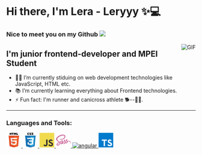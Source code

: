 # Hi there, I'm Lera - Leryyy ✨💻
### Nice to meet you on my Github <img width="60px" src="https://i.pinimg.com/564x/40/ba/47/40ba47abfb35fb673732305d78af3fed.jpg" />
<img align="right" alt="GIF" height="160px" src="https://i.pinimg.com/originals/82/16/49/82164990390a74139172ecacd967a190.gif" />

## I'm junior frontend-developer and MPEI Student  

- 👨‍💻 I’m currently stiduing on web development technologies like JavaScript, HTML etc.
- 📚 I’m currently learning everything about Frontend technologies.
- ⚡ Fun fact: I'm runner and canicross athlete 🐕--🏃‍♀️.

---







<h3 align="left">Languages and Tools:</h3>
<p align="left">  
<a href="https://www.w3.org/html/" target="_blank" rel="noreferrer"> 
<img src="https://raw.githubusercontent.com/devicons/devicon/master/icons/html5/html5-original-wordmark.svg" alt="html5" width="40" height="40"/> 
</a> 
<a href="https://www.w3schools.com/css/" target="_blank" rel="noreferrer"> 
<img src="https://raw.githubusercontent.com/devicons/devicon/master/icons/css3/css3-original-wordmark.svg" alt="css3" width="40" height="40"/> 
</a> 
<a href="https://developer.mozilla.org/en-US/docs/Web/JavaScript" target="_blank" rel="noreferrer"> 
<img src="https://raw.githubusercontent.com/devicons/devicon/master/icons/javascript/javascript-original.svg" alt="javascript" width="40" height="40"/> 
</a> 
<a href="https://sass-lang.com" target="_blank" rel="noreferrer"> 
<img src="https://raw.githubusercontent.com/devicons/devicon/master/icons/sass/sass-original.svg" alt="sass" width="40" height="40"/> 
</a> 
<a href="https://angular.io" target="_blank" rel="noreferrer"> 
<img src="https://angular.io/assets/images/logos/angular/angular.svg" alt="angular" width="40" height="40"/> 
</a>
<a href="https://www.typescriptlang.org/" target="_blank" rel="noreferrer"> 
<img src="https://raw.githubusercontent.com/devicons/devicon/master/icons/typescript/typescript-original.svg" alt="typescript" width="40" height="40"/> 
</a> 
</p>
